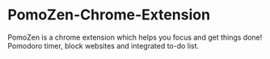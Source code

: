 # PomoZen-Chrome-Extension
PomoZen is a chrome extension which helps you focus and get things done! Pomodoro timer, block websites and integrated to-do list.
